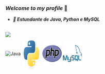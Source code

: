 ### *Welcome to my profile* 👋

- ***🔭 Estundante de Java, Python e MySQL***

<!--<div align="center">
  <a href="https://github.com/ArielMcR">
  <img height="180em" src="https://github-readme-stats.vercel.app/api?username=ArielMcR&show_icons=true&theme=dark&include_all_commits=true&count_private=true"/>
  <img height="180em" src="https://github-readme-stats.vercel.app/api/top-langs/?username=joaolucaspinheiro&layout=compact&langs_count=7&theme=dark"/>
    <br>
</div>
-->

<div style="display: inline_block"><br>
  <img align="left" width="300" src="[https://i2.wp.com/allhtaccess.info/wp-content/uploads/2018/03/programming.gif?fit=1281%2C716&ssl=1](https://www.google.com/url?sa=i&url=https%3A%2F%2Fgist.github.com%2Fmahmudinm%2F47588cab5af928d2c8a2976d90216ea7&psig=AOvVaw1lRrrglmE8aLLoVc7iZX6x&ust=1729444144922000&source=images&cd=vfe&opi=89978449&ved=0CBMQjRxqFwoTCPD31dH3mokDFQAAAAAdAAAAABAU)" />
  <br>
  <img align="center" alt="Java" height="100" width="60" src="https://cdn.jsdelivr.net/gh/devicons/devicon/icons/java/java-plain.svg">
  <img align="center" alt="Python" height="100" width="60" src="https://raw.githubusercontent.com/devicons/devicon/master/icons/python/python-original.svg">
  <img align="center" alt="Csharp" height="100" width="60" src="https://github.com/devicons/devicon/blob/master/icons/php/php-original.svg">
  <img align="center" alt="Csharp" height="100" width="60" src="https://github.com/devicons/devicon/blob/master/icons/mysql/mysql-plain-wordmark.svg">
</div>





